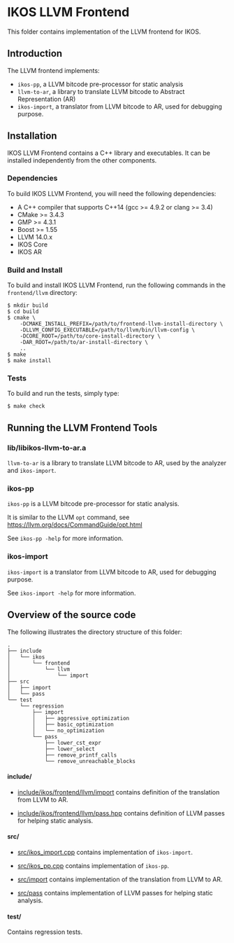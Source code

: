 IKOS LLVM Frontend
==================

This folder contains implementation of the LLVM frontend for IKOS.

Introduction
------------

The LLVM frontend implements:
* `ikos-pp`, a LLVM bitcode pre-processor for static analysis
* `llvm-to-ar`, a library to translate LLVM bitcode to Abstract Representation (AR)
* `ikos-import`, a translator from LLVM bitcode to AR, used for debugging purpose.

Installation
------------

IKOS LLVM Frontend contains a C++ library and executables. It can be installed independently from the other components.

### Dependencies

To build IKOS LLVM Frontend, you will need the following dependencies:

* A C++ compiler that supports C++14 (gcc >= 4.9.2 or clang >= 3.4)
* CMake >= 3.4.3
* GMP >= 4.3.1
* Boost >= 1.55
* LLVM 14.0.x
* IKOS Core
* IKOS AR

### Build and Install

To build and install IKOS LLVM Frontend, run the following commands in the `frontend/llvm` directory:

```
$ mkdir build
$ cd build
$ cmake \
    -DCMAKE_INSTALL_PREFIX=/path/to/frontend-llvm-install-directory \
    -DLLVM_CONFIG_EXECUTABLE=/path/to/llvm/bin/llvm-config \
    -DCORE_ROOT=/path/to/core-install-directory \
    -DAR_ROOT=/path/to/ar-install-directory \
    ..
$ make
$ make install
```

### Tests

To build and run the tests, simply type:

```
$ make check
```

Running the LLVM Frontend Tools
-------------------------------

### lib/libikos-llvm-to-ar.a

`llvm-to-ar` is a library to translate LLVM bitcode to AR, used by the analyzer and `ikos-import`.

### ikos-pp

`ikos-pp` is a LLVM bitcode pre-processor for static analysis.

It is similar to the LLVM `opt` command, see https://llvm.org/docs/CommandGuide/opt.html

See `ikos-pp -help` for more information.

### ikos-import

`ikos-import` is a translator from LLVM bitcode to AR, used for debugging purpose.

See `ikos-import -help` for more information.

Overview of the source code
---------------------------

The following illustrates the directory structure of this folder:

```
.
├── include
│   └── ikos
│       └── frontend
│           └── llvm
│               └── import
├── src
│   ├── import
│   └── pass
└── test
    └── regression
        ├── import
        │   ├── aggressive_optimization
        │   ├── basic_optimization
        │   └── no_optimization
        └── pass
            ├── lower_cst_expr
            ├── lower_select
            ├── remove_printf_calls
            └── remove_unreachable_blocks
```

#### include/

* [include/ikos/frontend/llvm/import](include/ikos/frontend/llvm/import) contains definition of the translation from LLVM to AR.

* [include/ikos/frontend/llvm/pass.hpp](include/ikos/frontend/llvm/pass.hpp) contains definition of LLVM passes for helping static analysis.

#### src/

* [src/ikos_import.cpp](src/ikos_import.cpp) contains implementation of `ikos-import`.

* [src/ikos_pp.cpp](src/ikos_pp.cpp) contains implementation of `ikos-pp`.

* [src/import](src/import) contains implementation of the translation from LLVM to AR.

* [src/pass](src/pass) contains implementation of LLVM passes for helping static analysis.

#### test/

Contains regression tests.
